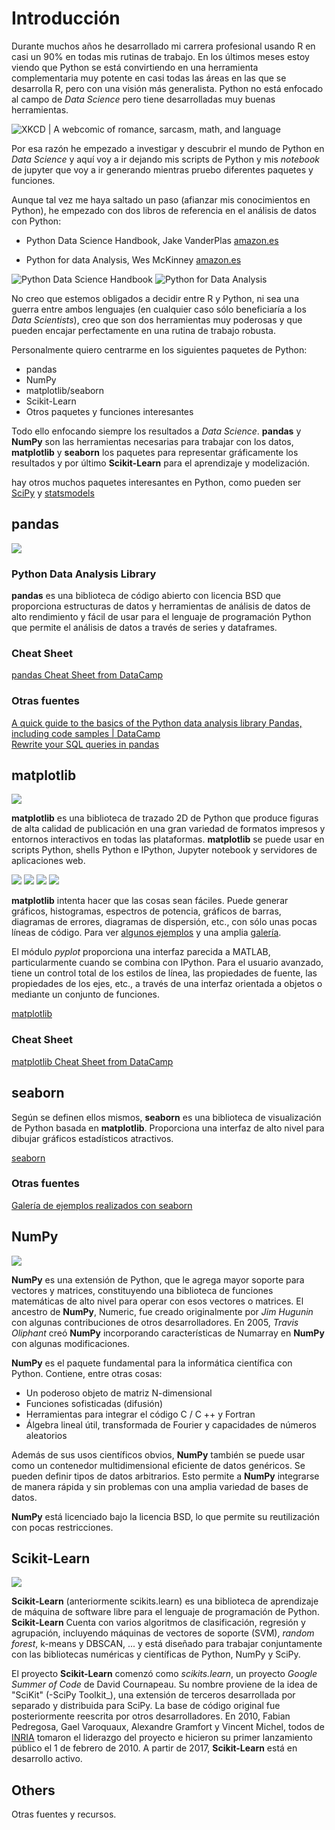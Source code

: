 # Introducción

Durante muchos años he desarrollado mi carrera profesional usando R en casi un 90% en todas mis rutinas de trabajo. En los últimos meses estoy viendo que Python se está convirtiendo en una herramienta complementaria muy potente en casi todas las áreas en las que se desarrolla R, pero con una visión más generalista. Python no está enfocado al campo de _Data Science_ pero tiene desarrolladas muy buenas herramientas.

![XKCD | A webcomic of romance, sarcasm, math, and language](https://imgs.xkcd.com/comics/python.png)

Por esa razón he empezado a investigar y descubrir el mundo de Python en _Data Science_ y aquí voy a ir dejando mis scripts de Python y mis _notebook_ de jupyter que voy a ir generando mientras pruebo diferentes paquetes y funciones.

Aunque tal vez me haya saltado un paso (afianzar mis conocimientos en Python), he empezado con dos libros de referencia en el análisis de datos con Python:

  * Python Data Science Handbook, Jake VanderPlas [amazon.es](https://www.amazon.es/Python-Data-Science-Handbook-Techniques/dp/1491912057/)
  
  * Python for data Analysis, Wes McKinney [amazon.es](https://www.amazon.es/Python-Data-Analysis-Wes-McKinney/dp/1491957662)
  
![Python Data Science Handbook](https://images-na.ssl-images-amazon.com/images/I/51MPp7yuZCL._SX389_BO1,204,203,200_.jpg "Python Data Science Handbook") ![Python for Data Analysis](https://images-na.ssl-images-amazon.com/images/I/515XdK-YtFL._SX379_BO1,204,203,200_.jpg "Python for Data Analysis")

No creo que estemos obligados a decidir entre R y Python, ni sea una guerra entre ambos lenguajes (en cualquier caso sólo beneficiaría a los _Data Scientists_), creo que son dos herramientas muy poderosas y que pueden encajar perfectamente en una rutina de trabajo robusta.

Personalmente quiero centrarme en los siguientes paquetes de Python:

  * pandas
  * NumPy  
  * matplotlib/seaborn
  * Scikit-Learn
  * Otros paquetes y funciones interesantes

Todo ello enfocando siempre los resultados a _Data Science_. **pandas** y **NumPy** son las herramientas necesarias para trabajar con los datos, **matplotlib** y **seaborn** los paquetes para representar gráficamente los resultados y por último **Scikit-Learn** para el aprendizaje y modelización.

hay otros muchos paquetes interesantes en Python, como pueden ser [SciPy](https://www.scipy.org/) y [statsmodels](http://www.statsmodels.org/stable/)

## pandas

![](https://pandas.pydata.org/_static/pandas_logo.png)

### Python Data Analysis Library 

**pandas** es una biblioteca de código abierto con licencia BSD que proporciona estructuras de datos y herramientas de análisis de datos de alto rendimiento y fácil de usar para el lenguaje de programación Python que permite el análisis de datos a través de series y dataframes.

### Cheat Sheet

[pandas Cheat Sheet from DataCamp](https://s3.amazonaws.com/assets.datacamp.com/blog_assets/PandasPythonForDataScience.pdf)

### Otras fuentes

[A quick guide to the basics of the Python data analysis library Pandas, including code samples | DataCamp](https://www.datacamp.com/community/blog/python-pandas-cheat-sheet)  
[Rewrite your SQL queries in pandas](https://www.codementor.io/irinatruong/how-to-rewrite-your-sql-queries-in-pandas-and-more-hoa9l8z4k)

## matplotlib

![](https://matplotlib.org/_static/logo2.png)

**matplotlib** es una biblioteca de trazado 2D de Python que produce figuras de alta calidad de publicación en una gran variedad de formatos impresos y entornos interactivos en todas las plataformas. **matplotlib** se puede usar en scripts Python, shells Python e IPython, Jupyter notebook y servidores de aplicaciones web.

![](https://matplotlib.org/_images/sphx_glr_membrane_thumb.png) ![](https://matplotlib.org/_images/sphx_glr_histogram_thumb.png) ![](https://matplotlib.org/_images/sphx_glr_contour_thumb.png) ![](https://matplotlib.org/_images/sphx_glr_3D_thumb.png)

**matplotlib** intenta hacer que las cosas sean fáciles. Puede generar gráficos, histogramas, espectros de potencia, gráficos de barras, diagramas de errores, diagramas de dispersión, etc., con sólo unas pocas líneas de código. Para ver [algunos ejemplos](https://matplotlib.org/tutorials/introductory/sample_plots.html) y una amplia [galería](https://matplotlib.org/gallery/index.html).

El módulo _pyplot_ proporciona una interfaz parecida a MATLAB, particularmente cuando se combina con IPython. Para el usuario avanzado, tiene un control total de los estilos de línea, las propiedades de fuente, las propiedades de los ejes, etc., a través de una interfaz orientada a objetos o mediante un conjunto de funciones.

[matplotlib](https://matplotlib.org/)

### Cheat Sheet

[matplotlib Cheat Sheet from DataCamp](https://cdn-images-1.medium.com/max/2000/1*ykxp7OpgBXbRRHgjzSkeCA.png)

## seaborn

Según se definen ellos mismos, **seaborn** es una biblioteca de visualización de Python basada en **matplotlib**. Proporciona una interfaz de alto nivel para dibujar gráficos estadísticos atractivos.

[seaborn](https://seaborn.pydata.org/index.html)

### Otras fuentes

[Galería de ejemplos realizados con seaborn](https://seaborn.pydata.org/examples/index.html)

## NumPy

![](https://i1.wp.com/www.everythingai.co.in/wp-content/uploads/2018/03/285.jpg?resize=760%2C430)

**NumPy** es una extensión de Python, que le agrega mayor soporte para vectores y matrices, constituyendo una biblioteca de funciones matemáticas de alto nivel para operar con esos vectores o matrices. El ancestro de **NumPy**, Numeric, fue creado originalmente por _Jim Hugunin_ con algunas contribuciones de otros desarrolladores. En 2005, _Travis Oliphant_ creó **NumPy** incorporando características de Numarray en **NumPy** con algunas modificaciones.

**NumPy** es el paquete fundamental para la informática científica con Python. Contiene, entre otras cosas:

  * Un poderoso objeto de matriz N-dimensional
  * Funciones sofisticadas (difusión)
  * Herramientas para integrar el código C / C ++ y Fortran
  * Álgebra lineal útil, transformada de Fourier y capacidades de números aleatorios

Además de sus usos científicos obvios, **NumPy** también se puede usar como un contenedor multidimensional eficiente de datos genéricos. Se pueden definir tipos de datos arbitrarios. Esto permite a **NumPy** integrarse de manera rápida y sin problemas con una amplia variedad de bases de datos.

**NumPy** está licenciado bajo la licencia BSD, lo que permite su reutilización con pocas restricciones.

## Scikit-Learn

![](http://i0.wp.com/blog.adeel.io/wp-content/uploads/2016/11/scikit-learn.png?fit=566%2C202)

**Scikit-Learn** (anteriormente scikits.learn) es una biblioteca de aprendizaje de máquina de software libre para el lenguaje de programación de Python. **Scikit-Learn** Cuenta con varios algoritmos de clasificación, regresión y agrupación, incluyendo máquinas de vectores de soporte (SVM), _random forest_, k-means y DBSCAN, ... y está diseñado para trabajar conjuntamente con las bibliotecas numéricas y científicas de Python, NumPy y SciPy.

El proyecto **Scikit-Learn** comenzó como _scikits.learn_, un proyecto _Google Summer of Code_ de David Cournapeau. Su nombre proviene de la idea de "SciKit" (-SciPy Toolkit_), una extensión de terceros desarrollada por separado y distribuida para SciPy. La base de código original fue posteriormente reescrita por otros desarrolladores. En 2010, Fabian Pedregosa, Gael Varoquaux, Alexandre Gramfort y Vincent Michel, todos de [INRIA](https://www.inria.fr/en/) tomaron el liderazgo del proyecto e hicieron su primer lanzamiento público el 1 de febrero de 2010. A partir de 2017, **Scikit-Learn** está en desarrollo activo.

## Others
    
Otras fuentes y recursos.
